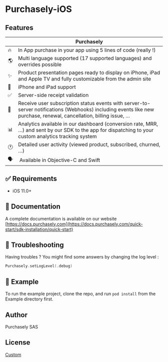 # Purchasely-iOS

## Features

|   | Purchasely |
| --- | --- |
🔥 | In App purchase in your app using 5 lines of code (really !)
🌎 | Multi language supported (17 supported languages) and overrides possible 
✨ | Product presentation pages ready to display on iPhone, iPad and Apple TV and fully customizable from the admin site
📱 | iPhone and iPad support
✅ | Server-side receipt validation
🔔 | Receive user subscription status events with server-to-server notifications (Webhooks) including events like new purchase, renewal, cancellation, billing issue, …
📊 | Analytics available in our dashboard (conversion rate, MRR, …) and sent by our SDK to the app for dispatching to your custom analytics tracking system
🕐 | Detailed user activity (viewed product, subscribed, churned, …)
🗣 | Available in Objective-C and Swift

## ✅ Requirements

- iOS 11.0+

## 🏁 Documentation

A complete documentation is available on our website [https://docs.purchasely.com](https://docs.purchasely.com/quick-start/sdk-installation/quick-start)


## 🤕 Troubleshooting

Having troubles ?
You might find some answers by changing the log level :

```swift
Purchasely.setLogLevel(.debug)
```

## 👀 Example

To run the example project, clone the repo, and run `pod install` from the Example directory first.

## Author

Purchasely SAS

## License

[Custom](https://www.purchasely.io)
